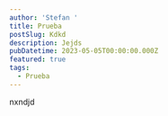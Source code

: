 ```yaml
---
author: 'Stefan '
title: Prueba
postSlug: Kdkd
description: Jejds
pubDatetime: 2023-05-05T00:00:00.000Z
featured: true
tags:
  - Prueba
---
```


﻿nxndjd
